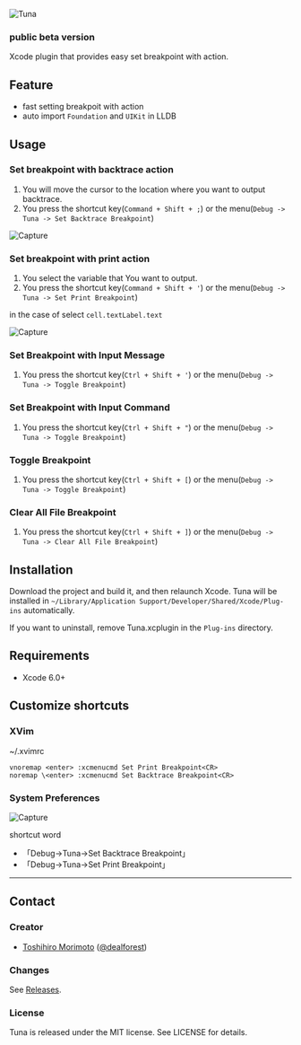 ![Tuna](https://raw.githubusercontent.com/dealforest/Tuna/master/images/tuna.png)

### public beta version

Xcode plugin that provides easy set breakpoint with action.

## Feature
* fast setting breakpoit with action
* auto import `Foundation` and `UIKit` in LLDB

## Usage

### Set breakpoint with backtrace action
1. You will move the cursor to the location where you want to output backtrace.
2. You press the shortcut key(`Command + Shift + ;`) or the menu(`Debug -> Tuna -> Set Backtrace Breakpoint`)

![Capture](https://raw.githubusercontent.com/dealforest/Tuna/master/images/capture_backtrace.png)

### Set breakpoint with print action
1. You select the variable that You want to output.
2. You press the shortcut key(`Command + Shift + '`) or the menu(`Debug -> Tuna -> Set Print Breakpoint`)

in the case of select `cell.textLabel.text`

![Capture](https://raw.githubusercontent.com/dealforest/Tuna/master/images/capture_print.png)

### Set Breakpoint with Input Message
1. You press the shortcut key(`Ctrl + Shift + '`) or the menu(`Debug -> Tuna -> Toggle Breakpoint`)

### Set Breakpoint with Input Command
1. You press the shortcut key(`Ctrl + Shift + "`) or the menu(`Debug -> Tuna -> Toggle Breakpoint`)

### Toggle Breakpoint
1. You press the shortcut key(`Ctrl + Shift + [`) or the menu(`Debug -> Tuna -> Toggle Breakpoint`)

### Clear All File Breakpoint
1. You press the shortcut key(`Ctrl + Shift + ]`) or the menu(`Debug -> Tuna -> Clear All File Breakpoint`)

## Installation
Download the project and build it, and then relaunch Xcode.
Tuna will be installed in `~/Library/Application Support/Developer/Shared/Xcode/Plug-ins` automatically.

If you want to uninstall, remove Tuna.xcplugin in the `Plug-ins` directory.

## Requirements

* Xcode 6.0+ 

## Customize shortcuts

### XVim
~/.xvimrc
```
vnoremap <enter> :xcmenucmd Set Print Breakpoint<CR>
noremap \<enter> :xcmenucmd Set Backtrace Breakpoint<CR>
```

### System Preferences
![Capture](https://raw.githubusercontent.com/dealforest/Tuna/master/images/settings.png)

shortcut word
* 「Debug->Tuna->Set Backtrace Breakpoint」
* 「Debug->Tuna->Set Print Breakpoint」

---

## Contact

### Creator

- [Toshihiro Morimoto](http://github.com/dealforest) ([@dealforest](https://twitter.com/dealforest))

### Changes

See [Releases](https://github.com/dealforest/Tuna/releases).

### License

Tuna is released under the MIT license. See LICENSE for details.
